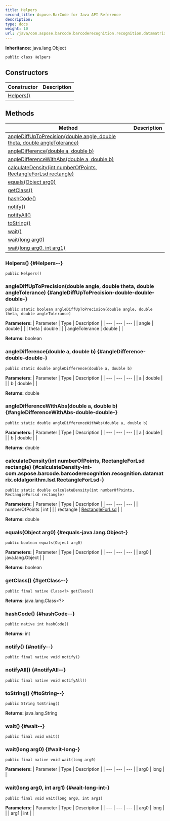 ```yaml
---
title: Helpers
second_title: Aspose.BarCode for Java API Reference
description: 
type: docs
weight: 10
url: /java/com.aspose.barcode.barcoderecognition.recognition.datamatrix.oldalgorithm.lsd/helpers/
---
```

**Inheritance:**
java.lang.Object
```
public class Helpers
```
## Constructors

| Constructor | Description |
| --- | --- |
| [Helpers()](#Helpers--) |  |
## Methods

| Method | Description |
| --- | --- |
| [angleDiffUpToPrecision(double angle, double theta, double angleTolerance)](#angleDiffUpToPrecision-double-double-double-) |  |
| [angleDifference(double a, double b)](#angleDifference-double-double-) |  |
| [angleDifferenceWithAbs(double a, double b)](#angleDifferenceWithAbs-double-double-) |  |
| [calculateDensity(int numberOfPoints, RectangleForLsd rectangle)](#calculateDensity-int-com.aspose.barcode.barcoderecognition.recognition.datamatrix.oldalgorithm.lsd.RectangleForLsd-) |  |
| [equals(Object arg0)](#equals-java.lang.Object-) |  |
| [getClass()](#getClass--) |  |
| [hashCode()](#hashCode--) |  |
| [notify()](#notify--) |  |
| [notifyAll()](#notifyAll--) |  |
| [toString()](#toString--) |  |
| [wait()](#wait--) |  |
| [wait(long arg0)](#wait-long-) |  |
| [wait(long arg0, int arg1)](#wait-long-int-) |  |
### Helpers() {#Helpers--}
```
public Helpers()
```


### angleDiffUpToPrecision(double angle, double theta, double angleTolerance) {#angleDiffUpToPrecision-double-double-double-}
```
public static boolean angleDiffUpToPrecision(double angle, double theta, double angleTolerance)
```




**Parameters:**
| Parameter | Type | Description |
| --- | --- | --- |
| angle | double |  |
| theta | double |  |
| angleTolerance | double |  |

**Returns:**
boolean
### angleDifference(double a, double b) {#angleDifference-double-double-}
```
public static double angleDifference(double a, double b)
```




**Parameters:**
| Parameter | Type | Description |
| --- | --- | --- |
| a | double |  |
| b | double |  |

**Returns:**
double
### angleDifferenceWithAbs(double a, double b) {#angleDifferenceWithAbs-double-double-}
```
public static double angleDifferenceWithAbs(double a, double b)
```




**Parameters:**
| Parameter | Type | Description |
| --- | --- | --- |
| a | double |  |
| b | double |  |

**Returns:**
double
### calculateDensity(int numberOfPoints, RectangleForLsd rectangle) {#calculateDensity-int-com.aspose.barcode.barcoderecognition.recognition.datamatrix.oldalgorithm.lsd.RectangleForLsd-}
```
public static double calculateDensity(int numberOfPoints, RectangleForLsd rectangle)
```




**Parameters:**
| Parameter | Type | Description |
| --- | --- | --- |
| numberOfPoints | int |  |
| rectangle | [RectangleForLsd](../../com.aspose.barcode.barcoderecognition.recognition.datamatrix.oldalgorithm.lsd/rectangleforlsd) |  |

**Returns:**
double
### equals(Object arg0) {#equals-java.lang.Object-}
```
public boolean equals(Object arg0)
```




**Parameters:**
| Parameter | Type | Description |
| --- | --- | --- |
| arg0 | java.lang.Object |  |

**Returns:**
boolean
### getClass() {#getClass--}
```
public final native Class<?> getClass()
```




**Returns:**
java.lang.Class<?>
### hashCode() {#hashCode--}
```
public native int hashCode()
```




**Returns:**
int
### notify() {#notify--}
```
public final native void notify()
```




### notifyAll() {#notifyAll--}
```
public final native void notifyAll()
```




### toString() {#toString--}
```
public String toString()
```




**Returns:**
java.lang.String
### wait() {#wait--}
```
public final void wait()
```




### wait(long arg0) {#wait-long-}
```
public final native void wait(long arg0)
```




**Parameters:**
| Parameter | Type | Description |
| --- | --- | --- |
| arg0 | long |  |

### wait(long arg0, int arg1) {#wait-long-int-}
```
public final void wait(long arg0, int arg1)
```




**Parameters:**
| Parameter | Type | Description |
| --- | --- | --- |
| arg0 | long |  |
| arg1 | int |  |

